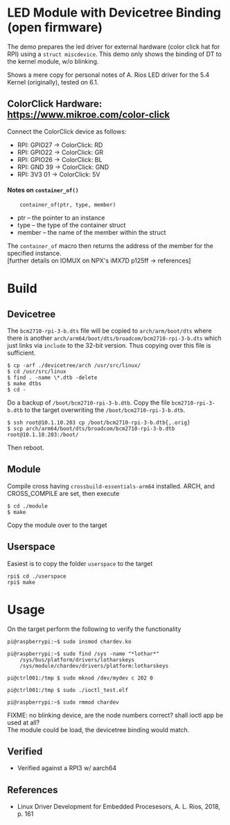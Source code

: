 # LED Module with Devicetree Binding (open firmware)

The demo prepares the led driver for external hardware (color click hat for RPI) using a `struct miscdevice`. This demo only shows the binding of DT to the kernel module, w/o blinking.  

Shows a mere copy for personal notes of A. Rios LED driver for the 5.4 Kernel (originally), tested on 6.1.  

## ColorClick Hardware: https://www.mikroe.com/color-click

Connect the ColorClick device as follows:  
- RPI: GPIO27 -> ColorClick: RD
- RPI: GPIO22 -> ColorClick: GR
- RPI: GPIO26 -> ColorClick: BL
- RPI: GND 39 -> ColorClick: GND
- RPI: 3V3 01 -> ColorClick: 5V

#### Notes on `container_of()`

```
    container_of(ptr, type, member)
```

* ptr – the pointer to an instance
* type – the type of the container struct
* member – the name of the member within the struct

The `container_of` macro then returns the address of the member for the specified instance.  
[further details on IOMUX on NPX's iMX7D p125ff -> references]  


# Build

## Devicetree
The `bcm2710-rpi-3-b.dts` file will be copied to ``arch/arm/boot/dts`` where there is another `arch/arm64/boot/dts/broadcom/bcm2710-rpi-3-b.dts` which just links via `include` to the 32-bit version. Thus copying over this file is sufficient.  
```
$ cp -arf ./devicetree/arch /usr/src/linux/
$ cd /usr/src/linux
$ find . -name \*.dtb -delete
$ make dtbs
$ cd -
```
Do a backup of `/boot/bcm2710-rpi-3-b.dtb`. Copy the file `bcm2710-rpi-3-b.dtb` to the target overwriting the `/boot/bcm2710-rpi-3-b.dtb`.  
```
$ ssh root@10.1.10.203 cp /boot/bcm2710-rpi-3-b.dtb{,.orig}
$ scp arch/arm64/boot/dts/broadcom/bcm2710-rpi-3-b.dtb root@10.1.10.203:/boot/
```
Then reboot.  

## Module
Compile cross having ``crossbuild-essentials-arm64`` installed. ARCH, and CROSS_COMPILE are set, then execute  
```
$ cd ./module
$ make
```
Copy the module over to the target  

## Userspace
Easiest is to copy the folder `userspace`  to the target  
```
rpi$ cd ./userspace
rpi$ make
```

# Usage
On the target perform the following to verify the functionality  
```
pi@raspberrypi:~$ sudo insmod chardev.ko

pi@raspberrypi:~$ sudo find /sys -name "*lothar*"
    /sys/bus/platform/drivers/lotharskeys
    /sys/module/chardev/drivers/platform:lotharskeys

pi@ctrl001:/tmp $ sudo mknod /dev/mydev c 202 0

pi@ctrl001:/tmp $ sudo ./ioctl_test.elf

pi@raspberrypi:~$ sudo rmmod chardev
```
FIXME: no blinking device, are the node numbers correct? shall ioctl app be used at all?   
The module could be load, the devicetree binding would match.  

## Verified
* Verified against a RPI3 w/ aarch64

## References
* Linux Driver Development for Embedded Procesesors, A. L. Rios, 2018, p. 161
